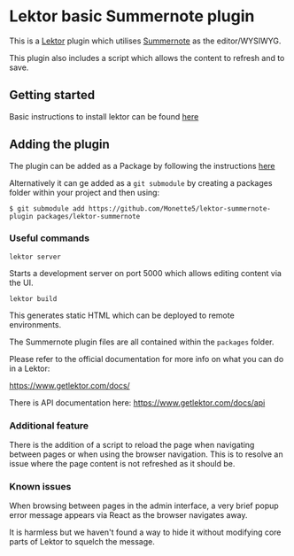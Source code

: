 # Lektor basic Summernote plugin

This is a [Lektor](https://www.getlektor.com/) plugin which utilises [Summernote](https://summernote.org/) as the editor/WYSIWYG.

This plugin also includes a script which allows the content to refresh and to save.

## Getting started

Basic instructions to install lektor can be found [here](https://www.getlektor.com/docs/installation/)

## Adding the plugin 

The plugin can be added as a Package by following the instructions [here](https://www.getlektor.com/docs/plugins/)

Alternatively it can ge added as a ```git submodule``` by creating a packages folder within your project and then using:

```$ git submodule add https://github.com/Monette5/lektor-summernote-plugin packages/lektor-summernote```

### Useful commands

`lektor server`

Starts a development server on port 5000 which allows editing content via the UI. 

`lektor build`

This generates static HTML which can be deployed to remote environments.

The Summernote plugin files are all contained within the ```packages``` folder.

Please refer to the official documentation for more info on what you can do in a Lektor:

https://www.getlektor.com/docs/

There is API documentation here: https://www.getlektor.com/docs/api

### Additional feature

There is the addition of a script to reload the page when navigating between pages or when using the browser navigation.
This is to resolve an issue where the page content is not refreshed as it should be.

### Known issues

When browsing between pages in the admin interface, a very brief popup error message appears via React as the browser
navigates away. 

It is harmless but we haven't found a way to hide it without modifying core parts of Lektor to squelch the message.
